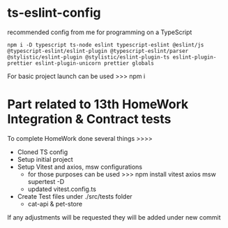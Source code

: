 # ts-eslint-config
recommended config from me for programming on a TypeScript

```
npm i -D typescript ts-node eslint typescript-eslint @eslint/js @typescript-eslint/eslint-plugin @typescript-eslint/parser @stylistic/eslint-plugin @stylistic/eslint-plugin-ts eslint-plugin-prettier eslint-plugin-unicorn prettier globals

```
For basic project launch can be used >>> npm i

# Part related to 13th HomeWork Integration & Contract tests 

To complete HomeWork done several things >>>>

- Cloned TS config
- Setup initial project
- Setup Vitest and axios, msw configurations
     - for those purposes can be used >>> npm install vitest axios msw supertest -D
     - updated vitest.config.ts
- Create Test files under ./src/tests folder
     - cat-api & pet-store

If any adjustments will be requested they will be added under new commit